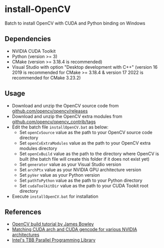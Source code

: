 # install-OpenCV
Batch to install OpenCV with CUDA and Python binding on Windows
## Dependencies
- NVIDIA CUDA Toolkit
- Python (version >= 3)
- CMake (version >= 3.18.4 is recommended)
- Visual Studio with option "Desktop development with C++" (version 16 2019 is recommended for CMake >= 3.18.4 & version 17 2022 is recommended for CMake 3.23.2)
## Usage
- Download and unzip the OpenCV source code from [github.com/opencv/opencv/releases](https://github.com/opencv/opencv/releases)
- Download and unzip the OpenCV extra modules from [github.com/opencv/opencv_contrib/tags](https://github.com/opencv/opencv_contrib/tags)
- Edit the batch file `installOpenCV.bat` as below:
   - Set `openCvSource` value as the path to your OpenCV source code directory
   - Set `openCvExtraModules` value as the path to your OpenCV extra modules directory
   - Set `openCvBuild` value as the path to the directory where OpenCV is built (the batch file will create this folder if it does not exist yet)
   - Set `generator` value as your Visual Studio version
   - Set `archPtx` value as your NVIDIA GPU architecture version 
   - Set `pyVer` value as your Python version
   - Set `pathToPython` value as the path to your Python directory
   - Set `cudaToolkitDir` value as the path to your CUDA Tookit root directory
- Execute `installOpenCV.bat` for installation
## References
- [OpenCV build tutorial by James Bowley](https://jamesbowley.co.uk/build-opencv-with-cuda-in-windows/) 
- [Matching CUDA arch and CUDA gencode for various NVIDIA architectures](https://arnon.dk/matching-sm-architectures-arch-and-gencode-for-various-nvidia-cards/)
- [Intel's TBB Parallel Programming Library](https://www.intel.com/content/www/us/en/developer/articles/tool/oneapi-standalone-components.html#onetbb)
